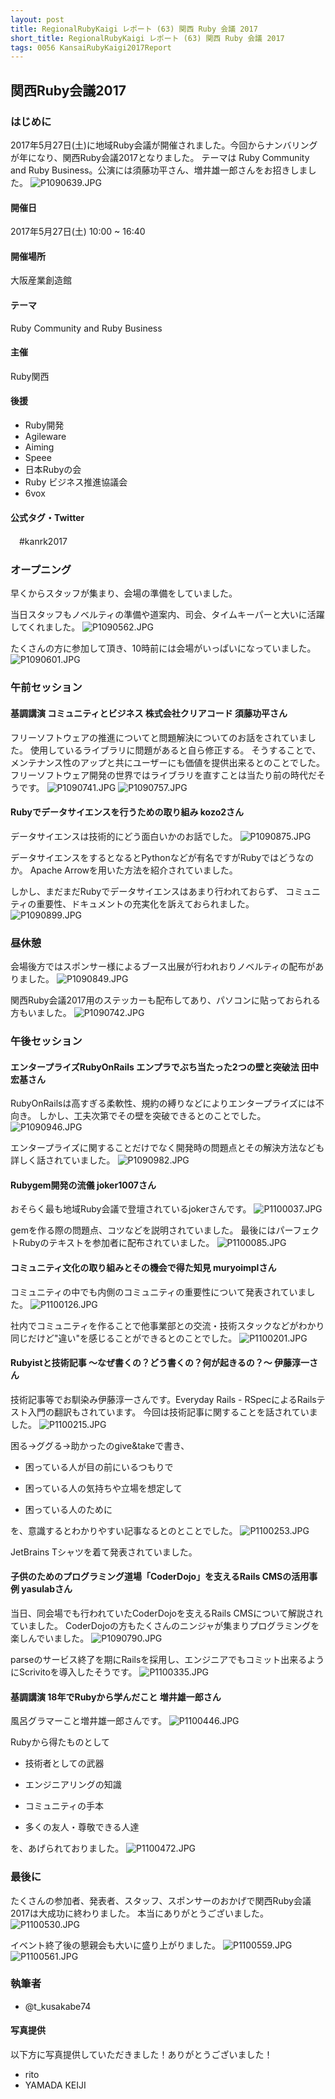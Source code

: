 ```yaml
---
layout: post
title: RegionalRubyKaigi レポート (63) 関西 Ruby 会議 2017
short_title: RegionalRubyKaigi レポート (63) 関西 Ruby 会議 2017
tags: 0056 KansaiRubyKaigi2017Report
---
```



## 関西Ruby会議2017

### はじめに

2017年5月27日(土)に地域Ruby会議が開催されました。今回からナンバリングが年になり、関西Ruby会議2017となりました。
テーマは Ruby Community and Ruby Business。公演には須藤功平さん、増井雄一郎さんをお招きしました。
![P1090639.JPG]({{site.baseurl}}/images/0056-KansaiRubyKaigi2017Report/P1090639.JPG)

#### 開催日

2017年5月27日(土) 10:00 ~ 16:40

#### 開催場所

大阪産業創造館

#### テーマ

Ruby Community and Ruby Business

#### 主催

Ruby関西

#### 後援

* Ruby開発
* Agileware
* Aiming
* Speee
* 日本Rubyの会
* Ruby ビジネス推進協議会
* 6vox


#### 公式タグ・Twitter

　#kanrk2017

### オープニング

早くからスタッフが集まり、会場の準備をしていました。

当日スタッフもノベルティの準備や道案内、司会、タイムキーパーと大いに活躍してくれました。
![P1090562.JPG]({{site.baseurl}}/images/0056-KansaiRubyKaigi2017Report/P1090562.JPG)

たくさんの方に参加して頂き、10時前には会場がいっぱいになっていました。
![P1090601.JPG]({{site.baseurl}}/images/0056-KansaiRubyKaigi2017Report/P1090601.JPG)

### 午前セッション

#### 基調講演 コミュニティとビジネス 株式会社クリアコード 須藤功平さん

フリーソフトウェアの推進についてと問題解決についてのお話をされていました。
使用しているライブラリに問題があると自ら修正する。
そうすることで、メンテナンス性のアップと共にユーザーにも価値を提供出来るとのことでした。
フリーソフトウェア開発の世界ではライブラリを直すことは当たり前の時代だそうです。
![P1090741.JPG]({{site.baseurl}}/images/0056-KansaiRubyKaigi2017Report/P1090741.JPG)
![P1090757.JPG]({{site.baseurl}}/images/0056-KansaiRubyKaigi2017Report/P1090757.JPG)

#### Rubyでデータサイエンスを行うための取り組み kozo2さん

データサイエンスは技術的にどう面白いかのお話でした。
![P1090875.JPG]({{site.baseurl}}/images/0056-KansaiRubyKaigi2017Report/P1090875.JPG)

データサイエンスをするとなるとPythonなどが有名ですがRubyではどうなのか。
Apache Arrowを用いた方法を紹介されていました。

しかし、まだまだRubyでデータサイエンスはあまり行われておらず、
コミュニティの重要性、ドキュメントの充実化を訴えておられました。
![P1090899.JPG]({{site.baseurl}}/images/0056-KansaiRubyKaigi2017Report/P1090899.JPG)

### 昼休憩

会場後方ではスポンサー様によるブース出展が行われおりノベルティの配布がありました。
![P1090849.JPG]({{site.baseurl}}/images/0056-KansaiRubyKaigi2017Report/P1090849.JPG)

関西Ruby会議2017用のステッカーも配布してあり、パソコンに貼っておられる方もいました。
![P1090742.JPG]({{site.baseurl}}/images/0056-KansaiRubyKaigi2017Report/P1090742.JPG)

### 午後セッション

#### エンタープライズRubyOnRails エンプラでぶち当たった2つの壁と突破法 田中宏基さん

RubyOnRailsは高すぎる柔軟性、規約の縛りなどによりエンタープライズには不向き。
しかし、工夫次第でその壁を突破できるとのことでした。
![P1090946.JPG]({{site.baseurl}}/images/0056-KansaiRubyKaigi2017Report/P1090946.JPG)

エンタープライズに関することだけでなく開発時の問題点とその解決方法なども詳しく話されていました。
![P1090982.JPG]({{site.baseurl}}/images/0056-KansaiRubyKaigi2017Report/P1090982.JPG)

#### Rubygem開発の流儀 joker1007さん

おそらく最も地域Ruby会議で登壇されているjokerさんです。
![P1100037.JPG]({{site.baseurl}}/images/0056-KansaiRubyKaigi2017Report/P1100037.JPG)

gemを作る際の問題点、コツなどを説明されていました。
最後にはパーフェクトRubyのテキストを参加者に配布されていました。
![P1100085.JPG]({{site.baseurl}}/images/0056-KansaiRubyKaigi2017Report/P1100085.JPG)

#### コミュニティ文化の取り組みとその機会で得た知見 muryoimplさん

コミュニティの中でも内側のコミュニティの重要性について発表されていました。
![P1100126.JPG]({{site.baseurl}}/images/0056-KansaiRubyKaigi2017Report/P1100126.JPG)

社内でコミュニティを作ることで他事業部との交流・技術スタックなどがわかり
同じだけど"違い"を感じることができるとのことでした。
![P1100201.JPG]({{site.baseurl}}/images/0056-KansaiRubyKaigi2017Report/P1100201.JPG)

#### Rubyistと技術記事 〜なぜ書くの？どう書くの？何が起きるの？〜 伊藤淳一さん

技術記事等でお馴染み伊藤淳一さんです。Everyday Rails - RSpecによるRailsテスト入門の翻訳もされています。
今回は技術記事に関することを話されていました。
![P1100215.JPG]({{site.baseurl}}/images/0056-KansaiRubyKaigi2017Report/P1100215.JPG)

困る→ググる→助かったのgive&amp;takeで書き、

* 困っている人が目の前にいるつもりで


* 困っている人の気持ちや立場を想定して


* 困っている人のために


を、意識するとわかりやすい記事なるとのとことでした。
![P1100253.JPG]({{site.baseurl}}/images/0056-KansaiRubyKaigi2017Report/P1100253.JPG)

JetBrains Tシャツを着て発表されていました。

#### 子供のためのプログラミング道場「CoderDojo」を支えるRails CMSの活用事例 yasulabさん

当日、同会場でも行われていたCoderDojoを支えるRails CMSについて解説されていました。
CoderDojoの方もたくさんのニンジャが集まりプログラミングを楽しんでいました。
![P1090790.JPG]({{site.baseurl}}/images/0056-KansaiRubyKaigi2017Report/P1090790.JPG)

parseのサービス終了を期にRailsを採用し、エンジニアでもコミット出来るようにScrivitoを導入したそうです。
![P1100335.JPG]({{site.baseurl}}/images/0056-KansaiRubyKaigi2017Report/P1100335.JPG)

#### 基調講演 18年でRubyから学んだこと 増井雄一郎さん

風呂グラマーこと増井雄一郎さんです。
![P1100446.JPG]({{site.baseurl}}/images/0056-KansaiRubyKaigi2017Report/P1100446.JPG)

Rubyから得たものとして

* 技術者としての武器


* エンジニアリングの知識


* コミュニティの手本


* 多くの友人・尊敬できる人達


を、あげられておりました。
![P1100472.JPG]({{site.baseurl}}/images/0056-KansaiRubyKaigi2017Report/P1100472.JPG)

### 最後に

たくさんの参加者、発表者、スタッフ、スポンサーのおかげで関西Ruby会議2017は大成功に終わりました。
本当にありがとうございました。
![P1100530.JPG]({{site.baseurl}}/images/0056-KansaiRubyKaigi2017Report/P1100530.JPG)

イベント終了後の懇親会も大いに盛り上がりました。
![P1100559.JPG]({{site.baseurl}}/images/0056-KansaiRubyKaigi2017Report/P1100559.JPG)
![P1100561.JPG]({{site.baseurl}}/images/0056-KansaiRubyKaigi2017Report/P1100561.JPG)

### 執筆者

* @t_kusakabe74


#### 写真提供

以下方に写真提供していただきました！ありがとうございました！

* rito
* YAMADA KEIJI



